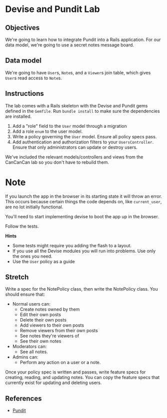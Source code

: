 # Devise and Pundit Lab

## Objectives

We're going to learn how to integrate Pundit into a Rails application.  For our
data model, we're going to use a secret notes message board.

## Data model

We're going to have `User`s, `Note`s, and a `Viewer`s join table, which gives
`User`s read access to `Note`s.

## Instructions

The lab comes with a Rails skeleton with the Devise and Pundit gems defined in
the `Gemfile`. Run `bundle install` to make sure the dependencies are
installed.

1. Add a "role" field to the `User` model through a migration
1. Add a role `enum` to the user model.
2. Write a policy governing the `User` model. Ensure all policy specs pass.
3. Add authentication and authorization filters to your `UsersController`.
   Ensure that only administrators can update or destroy users.

We've included the relevant models/controllers and views from the CanCanCan lab
so you don't have to rebuild them.

# Note

If you launch the app in the browser in its starting state it will throw an
error. This occurs because certain things the code depends on, like
`current_user`, are no lot initially functional.

You'll need to start implementing devise to boot the app up in the browser.

Follow the tests.

**Hints**

* Some tests might require you adding the flash to a layout.
* If you use all the Devise modules you will run into problems. Use only the ones you need.
* Use the `User` policy as a guide

## Stretch

Write a spec for the NotePolicy class, then write the NotePolicy class. You
should ensure that:

  * Normal users can:
    * Create notes owned by them
    * Edit their own posts
    * Delete their own posts
    * Add viewers to their own posts
    * Remove viewers from their own posts
    * See notes they're viewers of
    * See their own notes
  * Moderators can:
    * See all notes.
  * Admins can:
    * Perform any action on a user or a note.

Once your policy spec is written and passes, write feature specs for creating,
reading, and updating notes. You can copy the feature specs that currently
exist for updating and deleting users.

## References

* [Pundit]

[Pundit]: https://github.com/elabs/pundit

